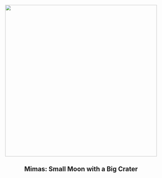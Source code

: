 
<p align="center"><img src="https://apod.nasa.gov/apod/image/2501/Mimas_Cassini_960.jpg" width="500" height="500"></p>
<h2 align="center"> Mimas: Small Moon with a Big Crater </h2>
